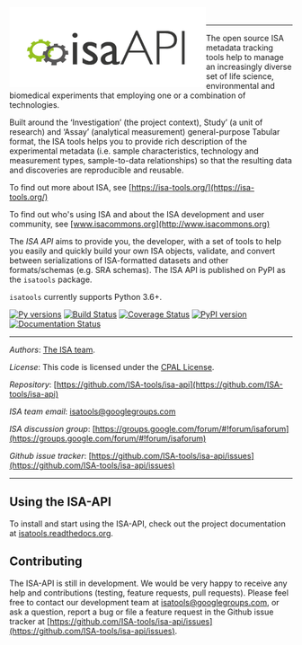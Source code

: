
<div>
<img src="https://raw.githubusercontent.com/ISA-tools/ISA-tools.github.io/master/wp-content/uploads/2016/03/isa-api-logo.png" alt="ISA-API Logo" title="ISA-API Logo" width="350" align="left" display: block; />
</div>
<br />

----

The open source ISA metadata tracking tools help to manage an increasingly diverse set of life science, environmental and biomedical experiments that employing one or a combination of technologies.

Built around the ‘Investigation’ (the project context), Study’ (a unit of research) and ‘Assay’ (analytical measurement) general-purpose Tabular format, the ISA tools helps you to provide rich description of the experimental metadata (i.e. sample characteristics, technology and measurement types, sample-to-data relationships) so that the resulting data and discoveries are reproducible and reusable.

To find out more about ISA, see [https://isa-tools.org/](https://isa-tools.org/)

To find out who's using ISA and about the ISA development and user community, see [www.isacommons.org](http://www.isacommons.org)

The *ISA API*  aims to provide you, the developer, with a set of tools to help you easily and quickly build your own ISA objects, validate, and convert between serializations of ISA-formatted datasets and other formats/schemas (e.g. SRA schemas). The ISA API is published on PyPI as the `isatools` package.

`isatools` currently supports Python 3.6+.

[![Py versions](https://img.shields.io/pypi/pyversions/isatools.svg?style=flat&maxAge=3600)](https://pypi.python.org/pypi/isatools/)
[![Build Status](https://travis-ci.org/ISA-tools/isa-api.svg?branch=master)](https://travis-ci.org/ISA-tools/isa-api/)
[![Coverage Status](https://coveralls.io/repos/github/ISA-tools/isa-api/badge.svg?branch=master)](https://coveralls.io/github/ISA-tools/isa-api?branch=master)
[![PyPI version](https://badge.fury.io/py/isatools.svg)](https://pypi.python.org/pypi/isatools/)
[![Documentation Status](https://readthedocs.org/projects/isatools/badge/?version=latest)](http://isatools.readthedocs.org/en/latest/?badge=latest)

----
*Authors*: [The ISA team](http://www.isa-tools.org/team/).

*License*:      This code is licensed under the [CPAL License](https://raw.githubusercontent.com/ISA-tools/isa-api/master/LICENSE.txt).

*Repository*:   [https://github.com/ISA-tools/isa-api](https://github.com/ISA-tools/isa-api)

*ISA team email*: [isatools@googlegroups.com](mailto:isatools@googlegroups.com)

*ISA discussion group*: [https://groups.google.com/forum/#!forum/isaforum](https://groups.google.com/forum/#!forum/isaforum)

*Github issue tracker*: [https://github.com/ISA-tools/isa-api/issues](https://github.com/ISA-tools/isa-api/issues)

----
Using the ISA-API
-----------------
To install and start using the ISA-API, check out the project documentation at [isatools.readthedocs.org](https://isatools.readthedocs.org).

Contributing
------------
The ISA-API is still in development. We would be very happy to receive any help and contributions (testing, feature requests, pull requests). Please feel free to contact our development team at [isatools@googlegroups.com](mailto:isatools@googlegroups.com), or ask a question, report a bug or file a feature request in the Github issue tracker at [https://github.com/ISA-tools/isa-api/issues](https://github.com/ISA-tools/isa-api/issues).
